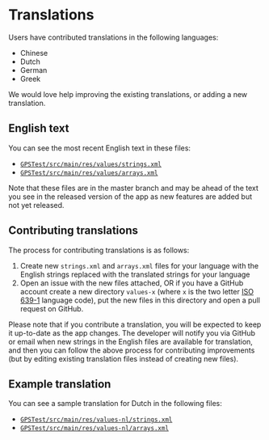 # Translations

Users have contributed translations in the following languages:
* Chinese
* Dutch
* German
* Greek

We would love help improving the existing translations, or adding a new translation.

## English text

You can see the most recent English text in these files:

* [`GPSTest/src/main/res/values/strings.xml`](/GPSTest/src/main/res/values/strings.xml)
* [`GPSTest/src/main/res/values/arrays.xml`](/GPSTest/src/main/res/values/arrays.xml)

Note that these files are in the master branch and may be ahead of the text you see in the released version of the app as new features are added but not yet released.

## Contributing translations

The process for contributing translations is as follows:
1. Create new `strings.xml` and `arrays.xml` files for your language with the English strings replaced with the translated strings for your language
1. Open an issue with the new files attached, OR if you have a GitHub account create a new directory `values-x` (where `x` is the two letter [ISO 639-1](https://en.wikipedia.org/wiki/ISO_639-1) language code), put the new files in this directory and open a pull request on GitHub.

Please note that if you contribute a translation, you will be expected to keep it up-to-date as the app changes.  The developer will notify you via GitHub or email when new strings in the English files are available for translation, and then you can follow the above process for contributing improvements (but by editing existing translation files instead of creating new files).

## Example translation

You can see a sample translation for Dutch in the following files:

* [`GPSTest/src/main/res/values-nl/strings.xml`](/GPSTest/src/main/res/values-nl/strings.xml)
* [`GPSTest/src/main/res/values-nl/arrays.xml`](/GPSTest/src/main/res/values-nl/arrays.xml)